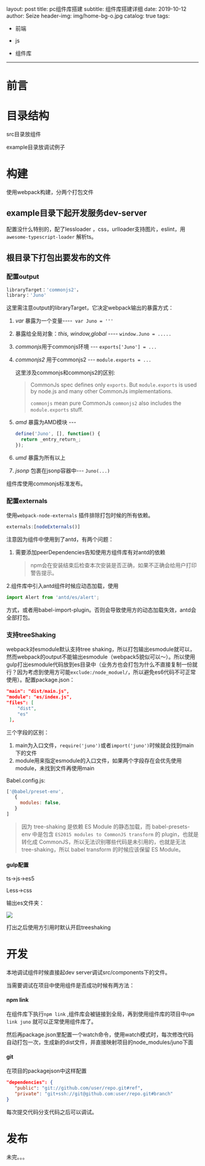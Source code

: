 layout:     post
title:      pc组件库搭建
subtitle:   组件库搭建详细
date:       2019-10-12
author:     Seize
header-img: img/home-bg-o.jpg
catalog: true
tags:

   - 前端

   - js

   - 组件库

     

---

# 前言

# 目录结构

src目录放组件

example目录放调试例子

# 构建

使用webpack构建，分两个打包文件

## example目录下起开发服务dev-server 

配置没什么特别的，配了lessloader ，css，urlloader支持图片，eslint，用`awesome-typescript-loader` 解析ts。

## 根目录下打包出要发布的文件

### 配置output

```javascript
libraryTarget：'commonjs2'，
library：'Juno'
```

这里需注意output的libraryTarget，它决定webpack输出的暴露方式：

1. *var* 暴露为一个变量----` var Juno = '''`

2. 暴露给全局对象：*this, window,global* ---- `window.Juno = .....`

3. *commonjs*用于commonjs环境 --- `exports['Juno'] = ...`

4. *commonjs2* 用于commonjs2 --- `module.exports = ...`

   这里涉及commonjs和commonjs2的区别:

   >CommonJs spec defines only `exports`. But `module.exports` is used by node.js and many other CommonJs implementations.
   >
   >`commonjs` mean pure CommonJs
   >`commonjs2` also includes the `module.exports` stuff.

5. *amd* 暴露为AMD模块 --- 

   ```javascript
   define('Juno', [], function() {
     return _entry_return_;
   });
   ```

6. *umd* 暴露为所有以上
7. *jsonp* 包裹在jsonp容器中--- `Juno(...)`

组件库使用commonjs标准发布。

### 配置externals

使用`webpack-node-externals` 插件排除打包时候的所有依赖。

``` javascript
externals:[nodeExternals()]
```

注意因为组件中使用到了antd，有两个问题：

1. 需要添加peerDependencies告知使用方组件库有对antd的依赖

   >npm会在安装结束后检查本次安装是否正确，如果不正确会给用户打印警告提示。

2.组件库中引入antd组件时候应动态加载，使用

``` js
import Alert from 'antd/es/alert';
```

方式，或者用babel-import-plugin。否则会导致使用方的动态加载失效，antd会全部打包。

### 支持treeShaking

webpack对esmodule默认支持tree shaking，所以打包输出esmodule就可以，然而webpack的output不能输出esmodule（webpack5貌似可以～）。所以使用gulp打出esmodule代码放到es目录中（业务方也会打包为什么不直接复制一份就行？因为考虑到使用方可能`exclude:/node_moduel/`，所以避免es6代码不可正常使用）。配置package.json：

``` json
"main": "dist/main.js",
"module": "es/index.js",
"files": [
    "dist",
    "es"
 ],

```

三个字段的区别：

1. main为入口文件，`require('juno')`或者`import('juno')`时候就会找到main下的文件
2. module用来指定esmodule的入口文件，如果两个字段存在会优先使用module，未找到文件再使用main

Babel.config.js:

``` js
['@babel/preset-env',
   {
     modules: false,
   }
]
```

> 因为 tree-shaking 是依赖 ES Module 的静态加载，而 babel-presets-env 中是包含 `ES2015 modules to CommonJS transform` 的 plugin，也就是转化成 CommonJS，所以无法识别哪些代码是未引用的，也就是无法 tree-shaking，所以 babel transform 的时候应该保留 ES Module。

#### gulp配置

ts->js->es5

Less->css

输出es文件夹：

![](https://tva1.sinaimg.cn/large/006y8mN6ly1g8la4dnlscj308q05qq37.jpg)

打出之后使用方引用时默认开启treeshaking

### 

# 开发

本地调试组件时候直接起dev server调试src/components下的文件。

当需要调试在项目中使用组件是否成功时候有两方法：

#### npm link

在组件库下执行`npm link` ,组件库会被链接到全局，再到使用组件库的项目中`npm link juno` 就可以正常使用组件库了。

然后再package.json里配置一个watch命令，使用watch模式时，每次修改代码自动打包一次，生成新的dist文件，并直接映射项目的node_modules/juno下面

#### git

在项目的packagejson中这样配置

```json
"dependencies": {
   "public": "git://github.com/user/repo.git#ref",
   "private": "git+ssh://git@github.com:user/repo.git#branch"
}

```

每次提交代码分支代码之后可以调试。

# 发布



未完。。。





